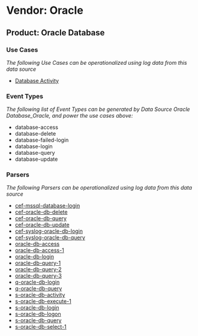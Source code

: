 Vendor: Oracle
==============
Product: Oracle Database
------------------------

### Use Cases

_The following Use Cases can be operationalized using log data from this data source_

* [Database Activity](../UseCases/usecase_database_activity.md)


### Event Types

_The following list of Event Types can be generated by Data Source Oracle Database_Oracle, and power the use cases above:_

- database-access
- database-delete
- database-failed-login
- database-login
- database-query
- database-update


### Parsers

_The following Parsers can be operationalized using log data from this data source_

* [cef-mssql-database-login](../Parsers/parserContent_cef-mssql-database-login.md)
* [cef-oracle-db-delete](../Parsers/parserContent_cef-oracle-db-delete.md)
* [cef-oracle-db-query](../Parsers/parserContent_cef-oracle-db-query.md)
* [cef-oracle-db-update](../Parsers/parserContent_cef-oracle-db-update.md)
* [cef-syslog-oracle-db-login](../Parsers/parserContent_cef-syslog-oracle-db-login.md)
* [cef-syslog-oracle-db-query](../Parsers/parserContent_cef-syslog-oracle-db-query.md)
* [oracle-db-access](../Parsers/parserContent_oracle-db-access.md)
* [oracle-db-access-1](../Parsers/parserContent_oracle-db-access-1.md)
* [oracle-db-login](../Parsers/parserContent_oracle-db-login.md)
* [oracle-db-query-1](../Parsers/parserContent_oracle-db-query-1.md)
* [oracle-db-query-2](../Parsers/parserContent_oracle-db-query-2.md)
* [oracle-db-query-3](../Parsers/parserContent_oracle-db-query-3.md)
* [q-oracle-db-login](../Parsers/parserContent_q-oracle-db-login.md)
* [q-oracle-db-query](../Parsers/parserContent_q-oracle-db-query.md)
* [s-oracle-db-activity](../Parsers/parserContent_s-oracle-db-activity.md)
* [s-oracle-db-execute-1](../Parsers/parserContent_s-oracle-db-execute-1.md)
* [s-oracle-db-login](../Parsers/parserContent_s-oracle-db-login.md)
* [s-oracle-db-logon](../Parsers/parserContent_s-oracle-db-logon.md)
* [s-oracle-db-query](../Parsers/parserContent_s-oracle-db-query.md)
* [s-oracle-db-select-1](../Parsers/parserContent_s-oracle-db-select-1.md)
